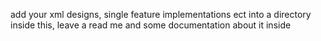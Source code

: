 add your xml designs, single feature implementations ect into a directory inside this, leave a read me and some documentation about it inside
